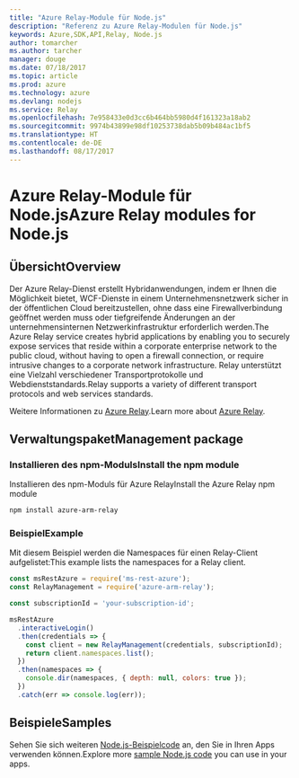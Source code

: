 ```yaml
---
title: "Azure Relay-Module für Node.js"
description: "Referenz zu Azure Relay-Modulen für Node.js"
keywords: Azure,SDK,API,Relay, Node.js
author: tomarcher
ms.author: tarcher
manager: douge
ms.date: 07/18/2017
ms.topic: article
ms.prod: azure
ms.technology: azure
ms.devlang: nodejs
ms.service: Relay
ms.openlocfilehash: 7e958433e0d3cc6b464bb5980d4f161323a18ab2
ms.sourcegitcommit: 9974b43899e98df10253738dab5b09b484ac1bf5
ms.translationtype: HT
ms.contentlocale: de-DE
ms.lasthandoff: 08/17/2017
---
```

# <a name="azure-relay-modules-for-nodejs"></a><span data-ttu-id="d12ee-104">Azure Relay-Module für Node.js</span><span class="sxs-lookup"><span data-stu-id="d12ee-104">Azure Relay modules for Node.js</span></span>

## <a name="overview"></a><span data-ttu-id="d12ee-105">Übersicht</span><span class="sxs-lookup"><span data-stu-id="d12ee-105">Overview</span></span>

<span data-ttu-id="d12ee-106">Der Azure Relay-Dienst erstellt Hybridanwendungen, indem er Ihnen die Möglichkeit bietet, WCF-Dienste in einem Unternehmensnetzwerk sicher in der öffentlichen Cloud bereitzustellen, ohne dass eine Firewallverbindung geöffnet werden muss oder tiefgreifende Änderungen an der unternehmensinternen Netzwerkinfrastruktur erforderlich werden.</span><span class="sxs-lookup"><span data-stu-id="d12ee-106">The Azure Relay service creates hybrid applications by enabling you to securely expose services that reside within a corporate enterprise network to the public cloud, without having to open a firewall connection, or require intrusive changes to a corporate network infrastructure.</span></span> <span data-ttu-id="d12ee-107">Relay unterstützt eine Vielzahl verschiedener Transportprotokolle und Webdienststandards.</span><span class="sxs-lookup"><span data-stu-id="d12ee-107">Relay supports a variety of different transport protocols and web services standards.</span></span>

<span data-ttu-id="d12ee-108">Weitere Informationen zu [Azure Relay](https://docs.microsoft.com/azure/service-bus-relay/relay-what-is-it).</span><span class="sxs-lookup"><span data-stu-id="d12ee-108">Learn more about [Azure Relay](https://docs.microsoft.com/azure/service-bus-relay/relay-what-is-it).</span></span>

## <a name="management-package"></a><span data-ttu-id="d12ee-109">Verwaltungspaket</span><span class="sxs-lookup"><span data-stu-id="d12ee-109">Management package</span></span>

### <a name="install-the-npm-module"></a><span data-ttu-id="d12ee-110">Installieren des npm-Moduls</span><span class="sxs-lookup"><span data-stu-id="d12ee-110">Install the npm module</span></span>

<span data-ttu-id="d12ee-111">Installieren des npm-Moduls für Azure Relay</span><span class="sxs-lookup"><span data-stu-id="d12ee-111">Install the Azure Relay npm module</span></span>

```bash
npm install azure-arm-relay
```

### <a name="example"></a><span data-ttu-id="d12ee-112">Beispiel</span><span class="sxs-lookup"><span data-stu-id="d12ee-112">Example</span></span>

<span data-ttu-id="d12ee-113">Mit diesem Beispiel werden die Namespaces für einen Relay-Client aufgelistet:</span><span class="sxs-lookup"><span data-stu-id="d12ee-113">This example lists the namespaces for a Relay client.</span></span>

```javascript
const msRestAzure = require('ms-rest-azure');
const RelayManagement = require('azure-arm-relay');

const subscriptionId = 'your-subscription-id';

msRestAzure
  .interactiveLogin()
  .then(credentials => {
    const client = new RelayManagement(credentials, subscriptionId);
    return client.namespaces.list();
  })
  .then(namespaces => {
    console.dir(namespaces, { depth: null, colors: true });
  })
  .catch(err => console.log(err));
```

## <a name="samples"></a><span data-ttu-id="d12ee-114">Beispiele</span><span class="sxs-lookup"><span data-stu-id="d12ee-114">Samples</span></span>

<span data-ttu-id="d12ee-115">Sehen Sie sich weiteren [Node.js-Beispielcode](https://azure.microsoft.com/resources/samples/?platform=nodejs) an, den Sie in Ihren Apps verwenden können.</span><span class="sxs-lookup"><span data-stu-id="d12ee-115">Explore more [sample Node.js code](https://azure.microsoft.com/resources/samples/?platform=nodejs) you can use in your apps.</span></span>
